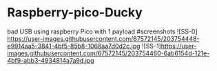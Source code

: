 # Raspberry-pico-Ducky
bad USB using raspberry Pico with 1 payload
#screenshots
![SS-0] https://user-images.githubusercontent.com/67572145/203754448-e9914aa5-3841-4bf5-85b8-1068aa7d0d2c.jpg
![SS-1]https://user-images.githubusercontent.com/67572145/203754460-6ab6154d-121e-4bf9-abb3-4934814a7a9d.jpg

